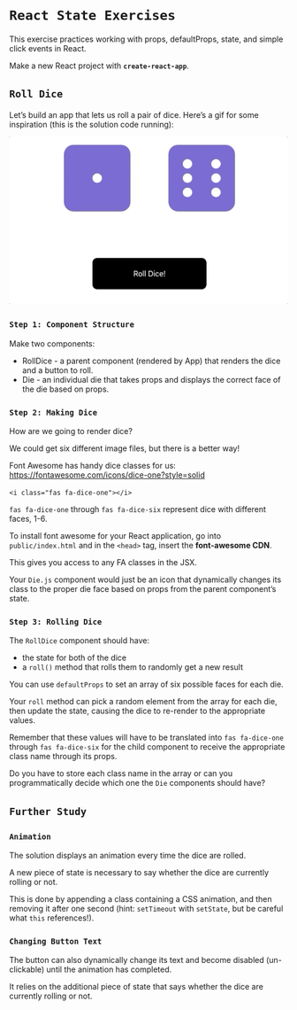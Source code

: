 # **`React State Exercises`**

This exercise practices working with props, defaultProps, state, and simple click events in React.

Make a new React project with **`create-react-app`**.

## **`Roll Dice`**

Let’s build an app that lets us roll a pair of dice. Here’s a gif for some inspiration (this is the solution code running):

![](_images/roll_dice.gif)

### **`Step 1: Component Structure`**

Make two components:

- RollDice - a parent component (rendered by App) that renders the dice and a button to roll.
- Die - an individual die that takes props and displays the correct face of the die based on props.

### **`Step 2: Making Dice`**

How are we going to render dice?

We could get six different image files, but there is a better way!

Font Awesome has handy dice classes for us: https://fontawesome.com/icons/dice-one?style=solid

`<i class="fas fa-dice-one"></i>`

`fas fa-dice-one` through `fas fa-dice-six` represent dice with different faces, 1-6.

To install font awesome for your React application, go into `public/index.html` and in the `<head>` tag, insert the **font-awesome CDN**.

This gives you access to any FA classes in the JSX.

Your `Die.js` component would just be an icon that dynamically changes its class to the proper die face based on props from the parent component’s state.

### **`Step 3: Rolling Dice`**

The `RollDice` component should have:

- the state for both of the dice
- a `roll()` method that rolls them to randomly get a new result

You can use `defaultProps` to set an array of six possible faces for each die.

Your `roll` method can pick a random element from the array for each die, then update the state, causing the dice to re-render to the appropriate values.

Remember that these values will have to be translated into `fas fa-dice-one` through `fas fa-dice-six` for the child component to receive the appropriate class name through its props.

Do you have to store each class name in the array or can you programmatically decide which one the `Die` components should have?

## **`Further Study`**

### **`Animation`**

The solution displays an animation every time the dice are rolled.

A new piece of state is necessary to say whether the dice are currently rolling or not.

This is done by appending a class containing a CSS animation, and then removing it after one second (hint: `setTimeout` with `setState`, but be careful what `this` references!).

### **`Changing Button Text`**

The button can also dynamically change its text and become disabled (un-clickable) until the animation has completed.

It relies on the additional piece of state that says whether the dice are currently rolling or not.
